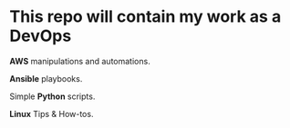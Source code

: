 This repo will contain my work as a DevOps
==========================================

**AWS** manipulations and automations.

**Ansible** playbooks.

Simple **Python** scripts.

**Linux** Tips & How-tos.
